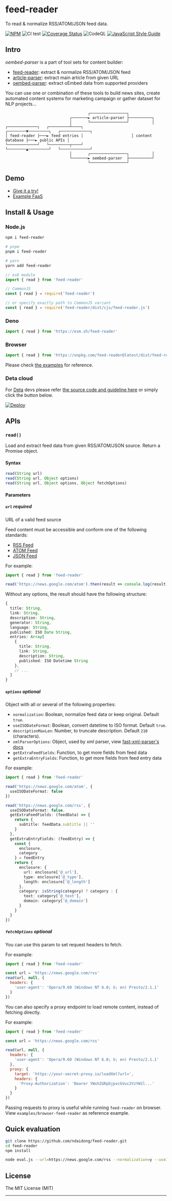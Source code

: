 # feed-reader

To read & normalize RSS/ATOM/JSON feed data.

[![NPM](https://badge.fury.io/js/feed-reader.svg)](https://badge.fury.io/js/feed-reader)
![CI test](https://github.com/ndaidong/feed-reader/workflows/ci-test/badge.svg)
[![Coverage Status](https://img.shields.io/coveralls/github/ndaidong/feed-reader)](https://coveralls.io/github/ndaidong/feed-reader?branch=main)
![CodeQL](https://github.com/ndaidong/feed-reader/workflows/CodeQL/badge.svg)
[![JavaScript Style Guide](https://img.shields.io/badge/code_style-standard-brightgreen.svg)](https://standardjs.com)

## Intro

*oembed-parser* is a part of tool sets for content builder:

- [feed-reader](https://github.com/ndaidong/feed-reader): extract & normalize RSS/ATOM/JSON feed
- [article-parser](https://github.com/ndaidong/article-parser): extract main article from given URL
- [oembed-parser](https://github.com/ndaidong/oembed-parser): extract oEmbed data from supported providers

You can use one or combination of these tools to build news sites, create automated content systems for marketing campaign or gather dataset for NLP projects...

```
                                    ┌────────────────┐
                            ┌───────► article-parser ├──────────┐
                            │       └────────────────┘          │
┌─────────────┐   ┌─────────┴────┐                     ┌────────▼─────────┐   ┌─────────────┐
│ feed-reader ├───► feed entries │                     │ content database ├───► public APIs │
└─────────────┘   └─────────┬────┘                     └────────▲─────────┘   └─────────────┘
                            │       ┌────────────────┐          │
                            └───────► oembed-parser  ├──────────┘
                                    └────────────────┘
```

## Demo

- [Give it a try!](https://demos.pwshub.com/feed-reader)
- [Example FaaS](https://readfeed.deta.dev/?url=https://news.google.com/rss)

## Install & Usage

### Node.js

```bash
npm i feed-reader

# pnpm
pnpm i feed-reader

# yarn
yarn add feed-reader
```

```ts
// es6 module
import { read } from 'feed-reader'

// CommonJS
const { read } = require('feed-reader')

// or specify exactly path to CommonJS variant
const { read } = require('feed-reader/dist/cjs/feed-reader.js')
```

### Deno

```ts
import { read } from 'https://esm.sh/feed-reader'
```

### Browser

```ts
import { read } from 'https://unpkg.com/feed-reader@latest/dist/feed-reader.esm.js'
```

Please check [the examples](https://github.com/ndaidong/feed-reader/tree/main/examples) for reference.

### Deta cloud

For [Deta](https://www.deta.sh/) devs please refer [the source code and guideline here](https://github.com/ndaidong/feed-reader-deta) or simply click the button below.

[![Deploy](https://button.deta.dev/1/svg)](https://go.deta.dev/deploy?repo=https://github.com/ndaidong/feed-reader-deta)


## APIs

### `read()`

Load and extract feed data from given RSS/ATOM/JSON source. Return a Promise object.

#### Syntax

```ts
read(String url)
read(String url, Object options)
read(String url, Object options, Object fetchOptions)
```

#### Parameters

##### `url` *required*

URL of a valid feed source

Feed content must be accessible and conform one of the following standards:

  - [RSS Feed](https://www.rssboard.org/rss-specification)
  - [ATOM Feed](https://datatracker.ietf.org/doc/html/rfc5023)
  - [JSON Feed](https://www.jsonfeed.org/version/1.1/)

For example:

```js
import { read } from 'feed-reader'

read('https://news.google.com/atom').then(result => console.log(result))
```

Without any options, the result should have the following structure:

```ts
{
  title: String,
  link: String,
  description: String,
  generator: String,
  language: String,
  published: ISO Date String,
  entries: Array[
    {
      title: String,
      link: String,
      description: String,
      published: ISO Datetime String
    },
    // ...
  ]
}
```

##### `options` *optional*

Object with all or several of the following properties:

  - `normalization`: Boolean, normalize feed data or keep original. Default `true`.
  - `useISODateFormat`: Boolean, convert datetime to ISO format. Default `true`.
  - `descriptionMaxLen`: Number, to truncate description. Default `210` (characters).
  - `xmlParserOptions`: Object, used by xml parser, view [fast-xml-parser's docs](https://github.com/NaturalIntelligence/fast-xml-parser/blob/master/docs/v4/2.XMLparseOptions.md)
  - `getExtraFeedFields`: Function, to get more fields from feed data
  - `getExtraEntryFields`: Function, to get more fields from feed entry data

For example:

```ts
import { read } from 'feed-reader'

read('https://news.google.com/atom', {
  useISODateFormat: false
})

read('https://news.google.com/rss', {
  useISODateFormat: false,
  getExtraFeedFields: (feedData) => {
    return {
      subtitle: feedData.subtitle || ''
    }
  },
  getExtraEntryFields: (feedEntry) => {
    const {
      enclosure,
      category
    } = feedEntry
    return {
      enclosure: {
        url: enclosure['@_url'],
        type: enclosure['@_type'],
        length: enclosure['@_length']
      },
      category: isString(category) ? category : {
        text: category['@_text'],
        domain: category['@_domain']
      }
    }
  }
})
```

##### `fetchOptions` *optional*

You can use this param to set request headers to fetch.

For example:

```js
import { read } from 'feed-reader'

const url = 'https://news.google.com/rss'
read(url, null, {
  headers: {
    'user-agent': 'Opera/9.60 (Windows NT 6.0; U; en) Presto/2.1.1'
  }
})
```

You can also specify a proxy endpoint to load remote content, instead of fetching directly.

For example:

```js
import { read } from 'feed-reader'

const url = 'https://news.google.com/rss'

read(url, null, {
  headers: {
    'user-agent': 'Opera/9.60 (Windows NT 6.0; U; en) Presto/2.1.1'
  },
  proxy: {
    target: 'https://your-secret-proxy.io/loadXml?url=',
    headers: {
      'Proxy-Authorization': 'Bearer YWxhZGRpbjpvcGVuc2VzYW1l...'
    }
  }
})
```

Passing requests to proxy is useful while running `feed-reader` on browser. View `examples/browser-feed-reader` as reference example.


## Quick evaluation

```bash
git clone https://github.com/ndaidong/feed-reader.git
cd feed-reader
npm install

node eval.js --url=https://news.google.com/rss --normalization=y --useISODateFormat=y --includeEntryContent=n --includeOptionalElements=n
```

## License
The MIT License (MIT)

---
